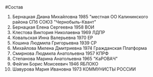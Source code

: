 #Состав
1. Бернацкая Диана Михайловна 1985 \"местная ОО Калининского района СПб СОЮЗ \"Чернобыль-Квант\"
2. Бернацкая Елена Сергеевна 1958 ВОИ
3. Клестова Виктория Николаевна 1969 ЛДПР
4. Ковальская Инна Валерьевна 1970 ЕР
5. Кошина Людмила Григорьевна 1939 СР
6. Михайлова Милена Дмитриевна 1974 Гражданская Платформа
7. Смирнова Людмила Анатольевна 1957 КПРФ
8. Степанова Марина Анатольевна 1965 \"КаРОВАЧ\"
9. Фейгин Борис Моисеевич 1946 ЯБЛОКО
10. Шавурова Мария Ивановна 1973 КОММУНИСТЫ РОССИИ
